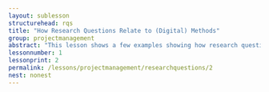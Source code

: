 ```yaml
---
layout: sublesson
structurehead: rqs
title: "How Research Questions Relate to (Digital) Methods"
group: projectmanagement
abstract: "This lesson shows a few examples showing how research questions can be tied to digital methodologies."
lessonnumber: 1
lessonprint: 2
permalink: /lessons/projectmanagement/researchquestions/2
nest: nonest
---
```

